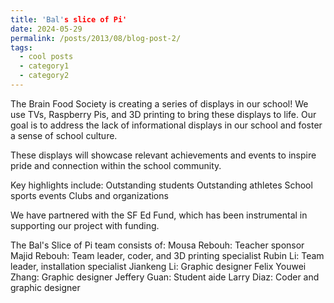 ```yaml
---
title: 'Bal's slice of Pi'
date: 2024-05-29
permalink: /posts/2013/08/blog-post-2/
tags:
  - cool posts
  - category1
  - category2
---
```



The Brain Food Society is creating a series of displays in our school! We use TVs, Raspberry Pis, and 3D printing to bring these displays to life. Our goal is to address the lack of informational displays in our school and foster a sense of school culture.

These displays will showcase relevant achievements and events to inspire pride and connection within the school community.

Key highlights include:
 Outstanding students
 Outstanding athletes
 School sports events
 Clubs and organizations

We have partnered with the SF Ed Fund, which has been instrumental in supporting our project with funding.

The Bal's Slice of Pi team consists of:
 Mousa Rebouh: Teacher sponsor
 Majid Rebouh: Team leader, coder, and 3D printing specialist
 Rubin Li: Team leader, installation specialist
 Jiankeng Li: Graphic designer
 Felix Youwei Zhang: Graphic designer
 Jeffery Guan: Student aide
 Larry Diaz: Coder and graphic designer
